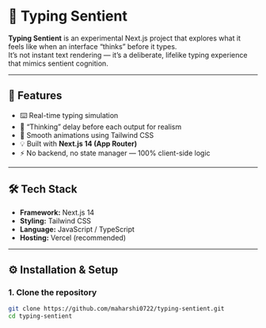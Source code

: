 # 🧠 Typing Sentient

**Typing Sentient** is an experimental Next.js project that explores what it feels like when an interface “thinks” before it types.  
It’s not instant text rendering — it’s a deliberate, lifelike typing experience that mimics sentient cognition.

---

## 🚀 Features

- ⌨️ Real-time typing simulation  
- 🧠 “Thinking” delay before each output for realism  
- 🎨 Smooth animations using Tailwind CSS  
- 💡 Built with **Next.js 14 (App Router)**  
- ⚡ No backend, no state manager — 100% client-side logic  

---

## 🛠️ Tech Stack

- **Framework:** Next.js 14  
- **Styling:** Tailwind CSS  
- **Language:** JavaScript / TypeScript  
- **Hosting:** Vercel (recommended)  

---

## ⚙️ Installation & Setup

### 1. Clone the repository
```bash
git clone https://github.com/maharshi0722/typing-sentient.git
cd typing-sentient


